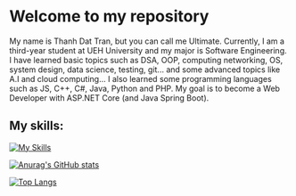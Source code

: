 # Welcome to my repository

My name is Thanh Dat Tran, but you can call me Ultimate. Currently, I am a third-year student at UEH University and my major is Software Engineering. I have learned basic topics such as DSA, OOP, computing networking, OS, system design, data science, testing, git... and some advanced topics like A.I and cloud computing... I also learned some programming languages such as JS, C++, C#, Java, Python and PHP. My goal is to become a Web Developer with ASP.NET Core (and Java Spring Boot). 

## My skills:

[![My Skills](https://skillicons.dev/icons?i=js,html,css,cs,dotnet,java,py,php,visualstudio,vscode,androidstudio,firebase,idea,figma,linux,latex)](https://skillicons.dev)

[![Anurag's GitHub stats](https://github-readme-stats.vercel.app/api?username=ultimaten1&show=reviews,discussions_started,discussions_answered,prs_merged,prs_merged_percentage&show_icons=true&theme=onedark)](https://github.com/anuraghazra/github-readme-stats)

[![Top Langs](https://github-readme-stats.vercel.app/api/top-langs/?username=ultimaten1)](https://github.com/ultimaten1/github-readme-stats)


